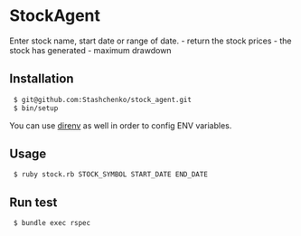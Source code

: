 # StockAgent

Enter stock name, start date or range of date.
    - return the stock prices
    - the stock has generated
    - maximum drawdown

## Installation

```bash
 $ git@github.com:Stashchenko/stock_agent.git
 $ bin/setup
```

You can use [direnv](https://direnv.net/) as well in order to config ENV variables.


## Usage

```
 $ ruby stock.rb STOCK_SYMBOL START_DATE END_DATE
```

## Run test

```
 $ bundle exec rspec
```